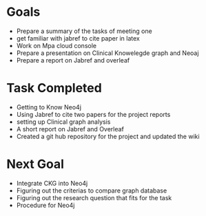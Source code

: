 # Goals <br/>
* Prepare a summary of the tasks of meeting one
* get familiar with jabref to cite paper in latex
* Work on Mpa cloud console
* Prepare a presentation on Clinical Knowelegde graph and Neoaj
* Prepare a report on Jabref and overleaf

# Task Completed
* Getting to Know Neo4j
* Using Jabref to cite two papers for the project reports
* setting up Clinical graph analysis
* A short report on Jabref and Overleaf
* Created a git hub repository for the project and updated the wiki


# Next Goal
* Integrate CKG into Neo4j<br/>
* Figuring out the criterias to compare graph database <br/>
* Figuring out the research question that fits for the task<br/>
* Procedure for Neo4j<br/>



